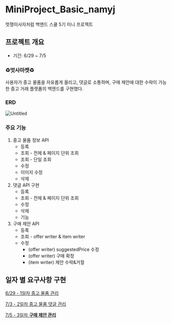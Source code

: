 # MiniProject_Basic_namyj
멋쟁이사자처럼 백엔드 스쿨 5기 미니 프로젝트

## 프로젝트 개요

- 기간: 6/29 ~ 7/5

### ♻️멋사마켓♻️

사용자가 중고 물품을 자유롭게 올리고, 댓글로 소통하며, 구매 제안에 대한 수락이 가능한 중고 거래 플랫폼의 백엔드를 구현했다. 

### ERD

![Untitled](doc/image/readme.png)

### 주요 기능

1. 중고 물품 정보 API
    - 등록
    - 조회 - 전체 & 페이지 단위 조회
    - 조회 - 단일 조회
    - 수정
    - 이미지 수정
    - 삭제
2. 댓글 API 구현
    - 등록
    - 조회 - 전체 & 페이지 단위 조회
    - 수정
    - 삭제
    - 기능
3. 구매 제안 API
    - 등록
    - 조회 - offer writer & item writer
    - 수정
        - (offer writer) suggestedPrice 수정
        - (offer writer) 구매 확정
        - (item writer) 제안 수락&거절

## 일자 별 요구사항 구현

[6/29 - 1일차 중고 물품 관리](doc/md/day1.md)

[7/3 - 2일차 중고 물품 댓글 관리](doc/md/day2.md)

[7/5 - 3일차 **구매 제안 관리**](doc/md/day3.md)